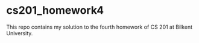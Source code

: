 # cs201_homework4
   This repo contains my solution to the fourth homework of CS 201 at Bilkent University. 
